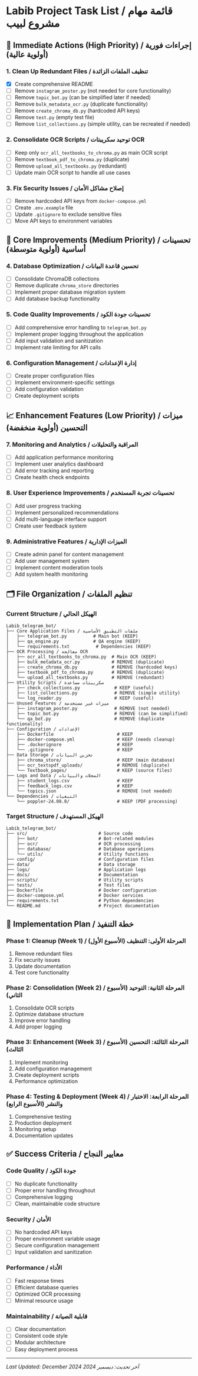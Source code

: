 # Labib Project Task List / قائمة مهام مشروع لبيب

## 🚨 Immediate Actions (High Priority) / إجراءات فورية (أولوية عالية)

### 1. Clean Up Redundant Files / تنظيف الملفات الزائدة
- [x] Create comprehensive README
- [ ] Remove `instagram_poster.py` (not needed for core functionality)
- [ ] Remove `topic_bot.py` (can be simplified later if needed)
- [ ] Remove `bulk_metadata_ocr.py` (duplicate functionality)
- [ ] Remove `create_chroma_db.py` (hardcoded API keys)
- [ ] Remove `test.py` (empty test file)
- [ ] Remove `list_collections.py` (simple utility, can be recreated if needed)

### 2. Consolidate OCR Scripts / توحيد سكريبتات OCR
- [ ] Keep only `ocr_all_textbooks_to_chroma.py` as main OCR script
- [ ] Remove `textbook_pdf_to_chroma.py` (duplicate)
- [ ] Remove `upload_all_textbooks.py` (redundant)
- [ ] Update main OCR script to handle all use cases

### 3. Fix Security Issues / إصلاح مشاكل الأمان
- [ ] Remove hardcoded API keys from `docker-compose.yml`
- [ ] Create `.env.example` file
- [ ] Update `.gitignore` to exclude sensitive files
- [ ] Move API keys to environment variables

## 🔧 Core Improvements (Medium Priority) / تحسينات أساسية (أولوية متوسطة)

### 4. Database Optimization / تحسين قاعدة البيانات
- [ ] Consolidate ChromaDB collections
- [ ] Remove duplicate `chroma_store` directories
- [ ] Implement proper database migration system
- [ ] Add database backup functionality

### 5. Code Quality Improvements / تحسينات جودة الكود
- [ ] Add comprehensive error handling to `telegram_bot.py`
- [ ] Implement proper logging throughout the application
- [ ] Add input validation and sanitization
- [ ] Implement rate limiting for API calls

### 6. Configuration Management / إدارة الإعدادات
- [ ] Create proper configuration files
- [ ] Implement environment-specific settings
- [ ] Add configuration validation
- [ ] Create deployment scripts

## 📈 Enhancement Features (Low Priority) / ميزات التحسين (أولوية منخفضة)

### 7. Monitoring and Analytics / المراقبة والتحليلات
- [ ] Add application performance monitoring
- [ ] Implement user analytics dashboard
- [ ] Add error tracking and reporting
- [ ] Create health check endpoints

### 8. User Experience Improvements / تحسينات تجربة المستخدم
- [ ] Add user progress tracking
- [ ] Implement personalized recommendations
- [ ] Add multi-language interface support
- [ ] Create user feedback system

### 9. Administrative Features / الميزات الإدارية
- [ ] Create admin panel for content management
- [ ] Add user management system
- [ ] Implement content moderation tools
- [ ] Add system health monitoring

## 🗂️ File Organization / تنظيم الملفات

### Current Structure / الهيكل الحالي
```
Labib_telegram_bot/
├── Core Application Files / ملفات التطبيق الأساسية
│   ├── telegram_bot.py          # Main bot (KEEP)
│   ├── qa_engine.py             # QA engine (KEEP)
│   └── requirements.txt          # Dependencies (KEEP)
├── OCR Processing / معالجة OCR
│   ├── ocr_all_textbooks_to_chroma.py  # Main OCR (KEEP)
│   ├── bulk_metadata_ocr.py            # REMOVE (duplicate)
│   ├── create_chroma_db.py             # REMOVE (hardcoded keys)
│   ├── textbook_pdf_to_chroma.py       # REMOVE (duplicate)
│   └── upload_all_textbooks.py         # REMOVE (redundant)
├── Utility Scripts / سكريبتات مساعدة
│   ├── check_collections.py             # KEEP (useful)
│   ├── list_collections.py              # REMOVE (simple utility)
│   └── log_reader.py                    # KEEP (useful)
├── Unused Features / ميزات غير مستخدمة
│   ├── instagram_poster.py              # REMOVE (not needed)
│   ├── topic_bot.py                     # REMOVE (can be simplified)
│   └── qa_bot.py                        # REMOVE (duplicate functionality)
├── Configuration / الإعدادات
│   ├── Dockerfile                        # KEEP
│   ├── docker-compose.yml                # KEEP (needs cleanup)
│   ├── .dockerignore                     # KEEP
│   └── .gitignore                        # KEEP
├── Data Storage / تخزين البيانات
│   ├── chroma_store/                     # KEEP (main database)
│   ├── ocr_textspdf_uploads/             # REMOVE (duplicate)
│   └── Textbook_pages/                   # KEEP (source files)
├── Logs and Data / السجلات والبيانات
│   ├── student_logs.csv                  # KEEP
│   ├── feedback_logs.csv                 # KEEP
│   └── topics.json                       # REMOVE (not needed)
└── Dependencies / التبعيات
    └── poppler-24.08.0/                  # KEEP (PDF processing)
```

### Target Structure / الهيكل المستهدف
```
Labib_telegram_bot/
├── src/                           # Source code
│   ├── bot/                       # Bot-related modules
│   ├── ocr/                       # OCR processing
│   ├── database/                  # Database operations
│   └── utils/                     # Utility functions
├── config/                        # Configuration files
├── data/                          # Data storage
├── logs/                          # Application logs
├── docs/                          # Documentation
├── scripts/                       # Utility scripts
├── tests/                         # Test files
├── Dockerfile                     # Docker configuration
├── docker-compose.yml             # Docker services
├── requirements.txt               # Python dependencies
└── README.md                      # Project documentation
```

## 🚀 Implementation Plan / خطة التنفيذ

### Phase 1: Cleanup (Week 1) / المرحلة الأولى: التنظيف (الأسبوع الأول)
1. Remove redundant files
2. Fix security issues
3. Update documentation
4. Test core functionality

### Phase 2: Consolidation (Week 2) / المرحلة الثانية: التوحيد (الأسبوع الثاني)
1. Consolidate OCR scripts
2. Optimize database structure
3. Improve error handling
4. Add proper logging

### Phase 3: Enhancement (Week 3) / المرحلة الثالثة: التحسين (الأسبوع الثالث)
1. Implement monitoring
2. Add configuration management
3. Create deployment scripts
4. Performance optimization

### Phase 4: Testing & Deployment (Week 4) / المرحلة الرابعة: الاختبار والنشر (الأسبوع الرابع)
1. Comprehensive testing
2. Production deployment
3. Monitoring setup
4. Documentation updates

## ✅ Success Criteria / معايير النجاح

### Code Quality / جودة الكود
- [ ] No duplicate functionality
- [ ] Proper error handling throughout
- [ ] Comprehensive logging
- [ ] Clean, maintainable code structure

### Security / الأمان
- [ ] No hardcoded API keys
- [ ] Proper environment variable usage
- [ ] Secure configuration management
- [ ] Input validation and sanitization

### Performance / الأداء
- [ ] Fast response times
- [ ] Efficient database queries
- [ ] Optimized OCR processing
- [ ] Minimal resource usage

### Maintainability / قابلية الصيانة
- [ ] Clear documentation
- [ ] Consistent code style
- [ ] Modular architecture
- [ ] Easy deployment process

---

*Last Updated: December 2024*
*آخر تحديث: ديسمبر 2024*
